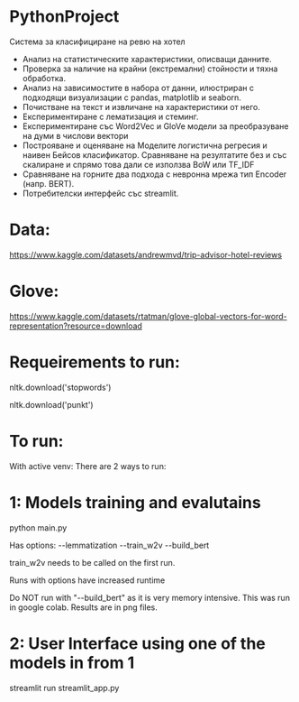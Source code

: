 # PythonProject

Система за класифициране на ревю на хотел 

- Анализ на статистическите характеристики, описващи данните.
- Проверка за наличие на крайни (екстремални) стойности и тяхна обработка.
- Анализ на зависимостите в набора от данни, илюстриран с подходящи визуализации с
  pandas, matplotlib и seaborn.
- Почистване на текст и извличане на характеристики от него.
- Експериментиране с лематизация и стеминг.
- Експериментиране със Word2Vec и GloVe модели за преобразуване на думи в числови вектори
- Построяване и оценяване на Моделите логистична регресия и наивен Бейсов класификатор. 
  Сравняване на резултатите без и със скалиране и спрямо това дали се използва BoW или TF_IDF
- Сравняване на горните два подхода с невронна мрежа тип Encoder (напр. BERT).
- Потребителски интерфейс със streamlit.

# Data:
https://www.kaggle.com/datasets/andrewmvd/trip-advisor-hotel-reviews

# Glove:
https://www.kaggle.com/datasets/rtatman/glove-global-vectors-for-word-representation?resource=download


# Requeirements to run:

nltk.download('stopwords')

nltk.download('punkt')



# To run:
With active venv:
There are 2 ways to run:


# 1: Models training and evalutains

python main.py

Has options: 
--lemmatization 
--train_w2v 
--build_bert 

train_w2v needs to be called on the first run. 

Runs with options have increased runtime 

Do NOT run with "--build_bert" as it is very memory intensive. This was run in google colab. Results are in png files.



# 2: User Interface using one of the models in from 1

streamlit run streamlit_app.py
